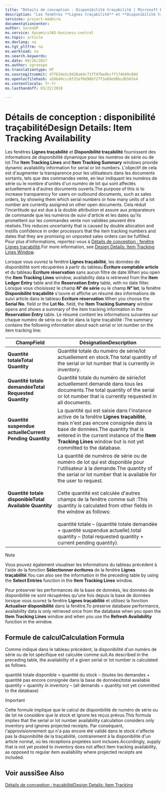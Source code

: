 ```yaml
---
title: "Détails de conception - Disponibilité traçabilité | Microsoft Docs"
description: "Les fenêtres **Lignes traçabilité** et **Disponibilité traçabilité** fournissent des informations de disponibilité dynamique pour les numéros de série ou de lot. L'objectif de cela est d'augmenter la transparence pour les utilisateurs dans les documents sortants, tels que des commandes vente, en leur indiquant les numéros de série ou le nombre d'unités d'un numéro de lot qui sont affectés actuellement à d'autres documents ouverts. Cela réduit l'incertitude qui est due à la double attribution et assure aux préparateurs de commande que les numéros de suivi d'article et les dates qu'ils promettent sur les commandes vente non validées peuvent être réalisés."
services: project-madeira
documentationcenter: 
author: SorenGP
ms.service: dynamics365-business-central
ms.topic: article
ms.devlang: na
ms.tgt_pltfrm: na
ms.workload: na
ms.search.keywords: 
ms.date: 09/26/2017
ms.author: sgroespe
ms.translationtype: HT
ms.sourcegitcommit: d7fb34e1c9428a64c71ff47be8bcff174649c00d
ms.openlocfilehash: a58bd4ccc8f31ef0d90bf27f3a89e98bcdb56fe4
ms.contentlocale: fr-fr
ms.lasthandoff: 03/22/2018

---
```

# <a name="design-details-item-tracking-availability"></a><span data-ttu-id="2b41a-105">Détails de conception : disponibilité traçabilité</span><span class="sxs-lookup"><span data-stu-id="2b41a-105">Design Details: Item Tracking Availability</span></span>
<span data-ttu-id="2b41a-106">Les fenêtres **Lignes traçabilité** et **Disponibilité traçabilité** fournissent des informations de disponibilité dynamique pour les numéros de série ou de lot.</span><span class="sxs-lookup"><span data-stu-id="2b41a-106">The **Item Tracking Lines** and **Item Tracking Summary** windows provide dynamic availability information for serial or lot numbers.</span></span> <span data-ttu-id="2b41a-107">L'objectif de cela est d'augmenter la transparence pour les utilisateurs dans les documents sortants, tels que des commandes vente, en leur indiquant les numéros de série ou le nombre d'unités d'un numéro de lot qui sont affectés actuellement à d'autres documents ouverts.</span><span class="sxs-lookup"><span data-stu-id="2b41a-107">The purpose of this is to increase transparency for users on outbound documents, such as sales orders, by showing them which serial numbers or how many units of a lot number are currently assigned on other open documents.</span></span> <span data-ttu-id="2b41a-108">Cela réduit l'incertitude qui est due à la double attribution et assure aux préparateurs de commande que les numéros de suivi d'article et les dates qu'ils promettent sur les commandes vente non validées peuvent être réalisés.</span><span class="sxs-lookup"><span data-stu-id="2b41a-108">This reduces uncertainty that is caused by double allocation and instills confidence in order processors that the item tracking numbers and dates that they are promising on unposted sales orders can be fulfilled.</span></span> <span data-ttu-id="2b41a-109">Pour plus d'informations, reportez\-vous à [Détails de conception : fenêtre Lignes traçabilité](design-details-item-tracking-lines-window.md).</span><span class="sxs-lookup"><span data-stu-id="2b41a-109">For more information, see [Design Details: Item Tracking Lines Window](design-details-item-tracking-lines-window.md).</span></span>  

 <span data-ttu-id="2b41a-110">Lorsque vous ouvrez la fenêtre **Lignes traçabilité**, les données de disponibilité sont récupérées à partir du tableau **Écriture comptable article** et du tableau **Ecriture réservation** sans aucun filtre de date.</span><span class="sxs-lookup"><span data-stu-id="2b41a-110">When you open the **Item Tracking Lines** window, availability data is retrieved from the **Item Ledger Entry** table and the **Reservation Entry** table, with no date filter.</span></span> <span data-ttu-id="2b41a-111">Lorsque vous choisissez le champ **N° de série** ou le champ **N° lot**, la fenêtre **Disponibilité traçabilité** s'ouvre et affiche un résumé des informations de suivi article dans le tableau **Ecriture réservation**.</span><span class="sxs-lookup"><span data-stu-id="2b41a-111">When you choose the **Serial No.** field or the **Lot No.** field, the **Item Tracking Summary** window opens and shows a summary of the item tracking information in the **Reservation Entry** table.</span></span> <span data-ttu-id="2b41a-112">Le résumé contient les informations suivantes sur chaque numéro de série ou de lot dans la ligne traçabilité :</span><span class="sxs-lookup"><span data-stu-id="2b41a-112">The summary contains the following information about each serial or lot number on the item tracking line:</span></span>  

|<span data-ttu-id="2b41a-113">Champ</span><span class="sxs-lookup"><span data-stu-id="2b41a-113">Field</span></span>|<span data-ttu-id="2b41a-114">Désignation</span><span class="sxs-lookup"><span data-stu-id="2b41a-114">Description</span></span>|  
|---------------------------------|---------------------------------------|  
|<span data-ttu-id="2b41a-115">**Quantité totale**</span><span class="sxs-lookup"><span data-stu-id="2b41a-115">**Total Quantity**</span></span>|<span data-ttu-id="2b41a-116">Quantité totale du numéro de série/lot actuellement en stock.</span><span class="sxs-lookup"><span data-stu-id="2b41a-116">The total quantity of the serial or lot number that is currently in inventory.</span></span>|  
|<span data-ttu-id="2b41a-117">**Quantité totale demandée**</span><span class="sxs-lookup"><span data-stu-id="2b41a-117">**Total Requested Quantity**</span></span>|<span data-ttu-id="2b41a-118">Quantité totale du numéro de série/lot actuellement demandé dans tous les documents.</span><span class="sxs-lookup"><span data-stu-id="2b41a-118">The total quantity of the serial or lot number that is currently requested in all documents.</span></span>|  
|<span data-ttu-id="2b41a-119">**Quantité suspendue actuelle**</span><span class="sxs-lookup"><span data-stu-id="2b41a-119">**Current Pending Quantity**</span></span>|<span data-ttu-id="2b41a-120">La quantité qui est saisie dans l'instance active de la fenêtre **Lignes traçabilité**, mais n'est pas encore consignée dans la base de données.</span><span class="sxs-lookup"><span data-stu-id="2b41a-120">The quantity that is entered in the current instance of the **Item Tracking Lines** window but is not yet committed to the database.</span></span>|  
|<span data-ttu-id="2b41a-121">**Quantité totale disponible**</span><span class="sxs-lookup"><span data-stu-id="2b41a-121">**Total Available Quantity**</span></span>|<span data-ttu-id="2b41a-122">La quantité de numéros de série ou de numéro de lot qui est disponible pour l'utilisateur à la demande.</span><span class="sxs-lookup"><span data-stu-id="2b41a-122">The quantity of the serial or lot number that is available for the user to request.</span></span><br /><br /> <span data-ttu-id="2b41a-123">Cette quantité est calculée d'autres champs de la fenêtre comme suit :</span><span class="sxs-lookup"><span data-stu-id="2b41a-123">This quantity is calculated from other fields in the window as follows:</span></span><br /><br /> <span data-ttu-id="2b41a-124">quantité totale – (quantité totale demandée + quantité suspendue actuelle).</span><span class="sxs-lookup"><span data-stu-id="2b41a-124">total quantity – (total requested quantity + current pending quantity).</span></span>|  

> [!NOTE]  
>  <span data-ttu-id="2b41a-125">Vous pouvez également visualiser les informations du tableau précédent à l'aide de la fonction **Sélectionner écritures** de la fenêtre **Lignes traçabilité**.</span><span class="sxs-lookup"><span data-stu-id="2b41a-125">You can also see the information in the preceding table by using the **Select Entries** function in the **Item Tracking Lines** window.</span></span>  

 <span data-ttu-id="2b41a-126">Pour préserver les performances de la base de données, les données de disponibilité ne sont récupérées qu'une fois depuis la base de données lorsque vous ouvrez la fenêtre **Lignes traçabilité** et utilisez la fonction **Actualiser disponibilité** dans la fenêtre.</span><span class="sxs-lookup"><span data-stu-id="2b41a-126">To preserve database performance, availability data is only retrieved once from the database when you open the **Item Tracking Lines** window and when you use the **Refresh Availability** function in the window.</span></span>  

## <a name="calculation-formula"></a><span data-ttu-id="2b41a-127">Formule de calcul</span><span class="sxs-lookup"><span data-stu-id="2b41a-127">Calculation Formula</span></span>  
 <span data-ttu-id="2b41a-128">Comme indiqué dans le tableau précédent, la disponibilité d'un numéro de série ou de lot spécifique est calculée comme suit.</span><span class="sxs-lookup"><span data-stu-id="2b41a-128">As described in the preceding table, the availability of a given serial or lot number is calculated as follows.</span></span>  

 <span data-ttu-id="2b41a-129">quantité totale disponible = quantité du stock – (toutes les demandes + quantité pas encore consignée dans la base de données)</span><span class="sxs-lookup"><span data-stu-id="2b41a-129">total available quantity = quantity in inventory – (all demands + quantity not yet committed to the database)</span></span>  

> [!IMPORTANT]  
>  <span data-ttu-id="2b41a-130">Cette formule implique que le calcul de disponibilité de numéro de série ou de lot ne considère que le stock et ignore les reçus prévus.</span><span class="sxs-lookup"><span data-stu-id="2b41a-130">This formula implies that the serial or lot number availability calculation considers only inventory and ignores projected receipts.</span></span> <span data-ttu-id="2b41a-131">Par conséquent, l'approvisionnement qui n'a pas encore été validé dans le stock n'affecte pas la disponibilité de la traçabilité, contrairement à la disponibilité d'un article normal, où les réceptions projetées sont incluses.</span><span class="sxs-lookup"><span data-stu-id="2b41a-131">Accordingly, supply that is not yet posted to inventory does not affect item tracking availability, as opposed to regular item availability where projected receipts are included.</span></span>  

## <a name="see-also"></a><span data-ttu-id="2b41a-132">Voir aussi</span><span class="sxs-lookup"><span data-stu-id="2b41a-132">See Also</span></span>  
 [<span data-ttu-id="2b41a-133">Détails de conception : traçabilité</span><span class="sxs-lookup"><span data-stu-id="2b41a-133">Design Details: Item Tracking</span></span>](design-details-item-tracking.md)

